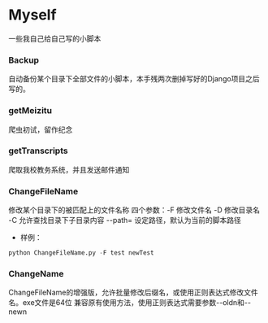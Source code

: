 # Myself
一些我自己给自己写的小脚本

### Backup
自动备份某个目录下全部文件的小脚本，本手残两次删掉写好的Django项目之后写的。

### getMeizitu
爬虫初试，留作纪念

### getTranscripts
爬取我校教务系统，并且发送邮件通知

### ChangeFileName
修改某个目录下的被匹配上的文件名称
四个参数：-F 修改文件名 -D 修改目录名 -C 允许查找目录下子目录内容 --path= 设定路径，默认为当前的脚本路径
* 样例：
```python
python ChangeFileName.py -F test newTest
```

### ChangeName
ChangeFileName的增强版，允许批量修改后缀名，或使用正则表达式修改文件名。exe文件是64位
兼容原有使用方法，使用正则表达式需要参数--oldn和--newn
